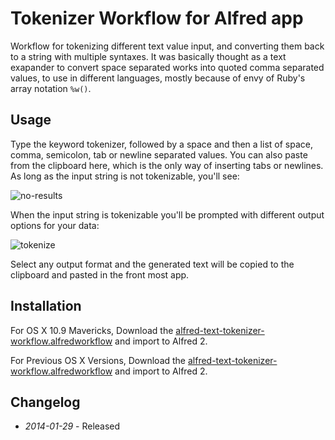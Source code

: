 # Tokenizer Workflow for Alfred app

Workflow for tokenizing different text value input, and converting them back to a string with multiple syntaxes. It was basically thought as a text exapander to convert
space separated works into quoted comma separated values, to use in different languages, mostly because of envy of Ruby's array notation ```%w()```.

## Usage
Type the keyword tokenizer, followed by a space and then a list of space, comma, semicolon, tab or newline separated values.
You can also paste from the clipboard here, which is the only way of inserting tabs or newlines. As long as the input
string is not tokenizable, you'll see:

![no-results](https://raw.github.com/ramiroaraujo/alfred-text-tokenizer-workflow/master/screenshots/no-results.png)

When the input string is tokenizable you'll be prompted with different output options for your data:

![tokenize](https://raw.github.com/ramiroaraujo/alfred-text-tokenizer-workflow/master/screenshots/tokenize.png)

Select any output format and the generated text will be copied to the clipboard and pasted in the front most app.

## Installation
For OS X 10.9 Mavericks, Download the [alfred-text-tokenizer-workflow.alfredworkflow](https://github.com/ramiroaraujo/alfred-text-tokenizer-workflow/raw/master/alfred-text-tokenizer-workflow.alfredworkflow) and import to Alfred 2.

For Previous OS X Versions, Download the [alfred-text-tokenizer-workflow.alfredworkflow](https://github.com/ramiroaraujo/alfred-text-tokenizer-workflow/raw/pre-mavericks/alfred-text-tokenizer-workflow.alfredworkflow) and import to Alfred 2.

## Changelog
* _2014-01-29_ - Released